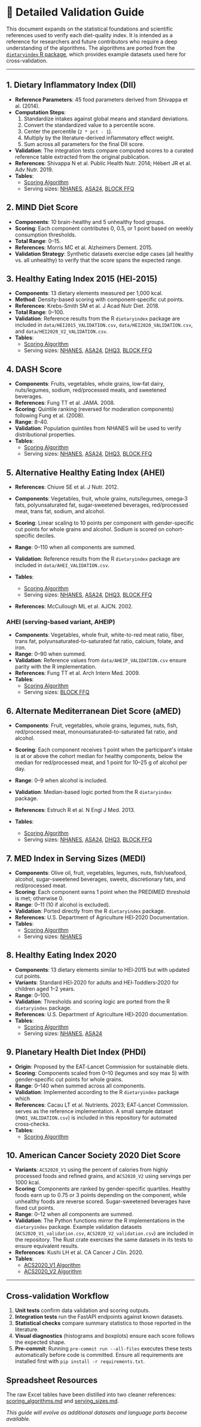 # 🔬 Detailed Validation Guide

This document expands on the statistical foundations and scientific references used to verify each diet-quality index.
It is intended as a reference for researchers and future contributors who require a deep understanding of the algorithms.
The algorithms are ported from the [`dietaryindex` R package](https://jamesjiadazhan.github.io/dietaryindex_manual/index.html), which provides example datasets used here for cross-validation.


---

## 1. Dietary Inflammatory Index (DII)

- **Reference Parameters**: 45 food parameters derived from Shivappa et al. (2014).
- **Computation Steps**:
  1. Standardize intakes against global means and standard deviations.
  2. Convert the standardized value to a percentile score.
  3. Center the percentile (`2 * pct - 1`).
  4. Multiply by the literature-derived inflammatory effect weight.
  5. Sum across all parameters for the final DII score.
- **Validation**: The integration tests compare computed scores to a curated reference table extracted from the original publication.
- **References**: Shivappa N et al. Public Health Nutr. 2014; Hébert JR et al. Adv Nutr. 2019.
- **Tables**:
  - [Scoring Algorithm](scoring_algorithms.md)
  - Serving sizes: [NHANES](serving_sizes.md#nhanes), [ASA24](serving_sizes.md#asa24), [BLOCK FFQ](serving_sizes.md#block-ffq)


## 2. MIND Diet Score

- **Components**: 10 brain-healthy and 5 unhealthy food groups.
- **Scoring**: Each component contributes 0, 0.5, or 1 point based on weekly consumption thresholds.
- **Total Range**: 0–15.
- **References**: Morris MC et al. Alzheimers Dement. 2015.
- **Validation Strategy**: Synthetic datasets exercise edge cases (all healthy vs. all unhealthy) to verify that the score spans the expected range.

## 3. Healthy Eating Index 2015 (HEI‑2015)

- **Components**: 13 dietary elements measured per 1,000 kcal.
- **Method**: Density-based scoring with component‑specific cut points.
- **References**: Krebs-Smith SM et al. J Acad Nutr Diet. 2018.
- **Total Range**: 0–100.
- **Validation**: Reference results from the R `dietaryindex` package are included
  in `data/HEI2015_VALIDATION.csv`, `data/HEI2020_VALIDATION.csv`, and
  `data/HEI2020_V2_VALIDATION.csv`.
- **Tables**:
  - [Scoring Algorithm](scoring_algorithms.md)
  - Serving sizes: [NHANES](serving_sizes.md#nhanes), [ASA24](serving_sizes.md#asa24), [DHQ3](serving_sizes.md#dhq3), [BLOCK FFQ](serving_sizes.md#block-ffq)


## 4. DASH Score

- **Components**: Fruits, vegetables, whole grains, low‑fat dairy, nuts/legumes, sodium, red/processed meats, and sweetened beverages.
- **References**: Fung TT et al. JAMA. 2008.
- **Scoring**: Quintile ranking (reversed for moderation components) following Fung et al. (2008).
- **Range**: 8–40.
- **Validation**: Population quintiles from NHANES will be used to verify distributional properties.
- **Tables**:
  - [Scoring Algorithm](scoring_algorithms.md)
  - Serving sizes: [NHANES](serving_sizes.md#nhanes), [ASA24](serving_sizes.md#asa24), [DHQ3](serving_sizes.md#dhq3), [BLOCK FFQ](serving_sizes.md#block-ffq)


## 5. Alternative Healthy Eating Index (AHEI)

- **References**: Chiuve SE et al. J Nutr. 2012.
- **Components**: Vegetables, fruit, whole grains, nuts/legumes, omega‑3 fats, polyunsaturated fat, sugar‑sweetened beverages, red/processed meat, trans fat, sodium, and alcohol.
- **Scoring**: Linear scaling to 10 points per component with gender-specific cut points for whole grains and alcohol. Sodium is scored on cohort-specific deciles.
- **Range**: 0–110 when all components are summed.
- **Validation**: Reference results from the R `dietaryindex` package are included in `data/AHEI_VALIDATION.csv`.
- **Tables**:
  - [Scoring Algorithm](scoring_algorithms.md)
  - Serving sizes: [NHANES](serving_sizes.md#nhanes), [ASA24](serving_sizes.md#asa24), [DHQ3](serving_sizes.md#dhq3), [BLOCK FFQ](serving_sizes.md#block-ffq)


- **References**: McCullough ML et al. AJCN. 2002.
### AHEI (serving-based variant, AHEIP)

- **Components**: Vegetables, whole fruit, white-to-red meat ratio, fiber, trans fat, polyunsaturated-to-saturated fat ratio, calcium, folate, and iron.
- **Range**: 0–90 when summed.
- **Validation**: Reference values from `data/AHEIP_VALIDATION.csv` ensure parity with the R implementation.
- **References**: Fung TT et al. Arch Intern Med. 2009.
- **Tables**:
  - [Scoring Algorithm](scoring_algorithms.md)
  - Serving sizes: [BLOCK FFQ](serving_sizes.md#block-ffq)

## 6. Alternate Mediterranean Diet Score (aMED)

- **Components**: Fruit, vegetables, whole grains, legumes, nuts, fish, red/processed meat, monounsaturated-to-saturated fat ratio, and alcohol.
- **Scoring**: Each component receives 1 point when the participant's intake is at or above the cohort median for healthy components, below the median for red/processed meat, and 1 point for 10–25 g of alcohol per day.
- **Range**: 0–9 when alcohol is included.
- **Validation**: Median-based logic ported from the R `dietaryindex` package.

- **References**: Estruch R et al. N Engl J Med. 2013.
- **Tables**:
  - [Scoring Algorithm](scoring_algorithms.md)
  - Serving sizes: [NHANES](serving_sizes.md#nhanes), [ASA24](serving_sizes.md#asa24), [DHQ3](serving_sizes.md#dhq3), [BLOCK FFQ](serving_sizes.md#block-ffq)

## 7. MED Index in Serving Sizes (MEDI)

- **Components**: Olive oil, fruit, vegetables, legumes, nuts, fish/seafood, alcohol,
  sugar-sweetened beverages, sweets, discretionary fats, and red/processed meat.
- **Scoring**: Each component earns 1 point when the PREDIMED threshold is met; otherwise 0.
- **Range**: 0–11 (10 if alcohol is excluded).
- **Validation**: Ported directly from the R `dietaryindex` package.
- **References**: U.S. Department of Agriculture HEI‑2020 Documentation.
- **Tables**:
  - [Scoring Algorithm](scoring_algorithms.md)
  - Serving sizes: [NHANES](serving_sizes.md#nhanes)



## 8. Healthy Eating Index 2020

- **Components**: 13 dietary elements similar to HEI‑2015 but with updated cut points.
- **Variants**: Standard HEI‑2020 for adults and HEI‑Toddlers‑2020 for children aged 1–2 years.
- **Range**: 0–100.
- **Validation**: Thresholds and scoring logic are ported from the R `dietaryindex` package.
- **References**: U.S. Department of Agriculture HEI‑2020 documentation.
- **Tables**:
  - [Scoring Algorithm](scoring_algorithms.md)
  - Serving sizes: [NHANES](serving_sizes.md#nhanes), [ASA24](serving_sizes.md#asa24)


## 9. Planetary Health Diet Index (PHDI)

- **Origin**: Proposed by the EAT‑Lancet Commission for sustainable diets.
- **Scoring**: Components scaled from 0–10 (legumes and soy max 5) with gender‑specific cut points for whole grains.
- **Range**: 0–140 when summed across all components.
- **Validation**: Implemented according to the R `dietaryindex` package which
- **References**: Cacau LT et al. Nutrients. 2023; EAT‑Lancet Commission.
  serves as the reference implementation. A small sample dataset
  (`PHDI_VALIDATION.csv`) is included in this repository for automated
  cross‑checks.
- **Tables**:
  - [Scoring Algorithm](scoring_algorithms.md)


## 10. American Cancer Society 2020 Diet Score

- **Variants**: `ACS2020_V1` using the percent of calories from highly processed foods and refined grains, and `ACS2020_V2` using servings per 1000 kcal.
- **Scoring**: Components are ranked by gender-specific quartiles. Healthy foods earn up to 0.75 or 3 points depending on the component, while unhealthy foods are reverse scored. Sugar-sweetened beverages have fixed cut points.
- **Range**: 0–12 when all components are summed.
- **Validation**: The Python functions mirror the R implementations in the `dietaryindex` package. Example validation datasets (`ACS2020_V1_validation.csv`, `ACS2020_V2_validation.csv`) are included in the repository. The Rust crate exercises the same datasets in its tests to ensure equivalent results.
- **References**: Kushi LH et al. CA Cancer J Clin. 2020.
- **Tables**:
  - [ACS2020_V1 Algorithm](scoring_algorithms.md)
  - [ACS2020_V2 Algorithm](scoring_algorithms.md)


---

## Cross‑validation Workflow

1. **Unit tests** confirm data validation and scoring outputs.
2. **Integration tests** run the FastAPI endpoints against known datasets.
3. **Statistical checks** compare summary statistics to those reported in the literature.
4. **Visual diagnostics** (histograms and boxplots) ensure each score follows the expected shape.
5. **Pre-commit**: Running `pre-commit run --all-files` executes these tests
   automatically before code is committed. Ensure all requirements are installed
   first with `pip install -r requirements.txt`.
## Spreadsheet Resources

The raw Excel tables have been distilled into two cleaner references:
[scoring_algorithms.md](scoring_algorithms.md) and [serving_sizes.md](serving_sizes.md).


_This guide will evolve as additional datasets and language ports become available._

